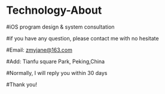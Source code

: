# Technology-About
#iOS program design & system consultation

#if you have any question, please contact me with no hesitate

#Email: zmyjane@163.com

#Add: Tianfu square Park, Peking,China

#Normally, I will reply you within 30 days

#Thank you!

